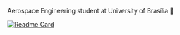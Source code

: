 Aerospace Engineering student at University of Brasília :rocket:

[![Readme Card](https://github-readme-stats.vercel.app/api/pin/?username=joaorunkel&repo=github-readme-stats)](https://github.com/anuraghazra/github-readme-stats)










